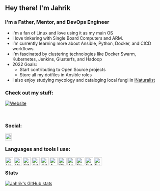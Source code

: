 ## Hey there! I'm Jahrik
### I'm a Father, Mentor, and DevOps Engineer

- I'm a fan of Linux and love using it as my main OS
- I love tinkering with Single Board Computers and ARM.
- I’m currently learning more about Ansible, Python, Docker, and CICD workflows.
- I'm fascinated by clustering technologies like Docker Swarm, Kubernetes, Jenkins, Glusterfs, and Hadoop
- 2022 Goals:
    - Start contributing to Open Source projects
    - Store all my dotfiles in Ansible roles
- I also enjoy studying mycology and cataloging local fungi in [iNaturalist](https://www.inaturalist.org/observations?place_id=any&user_id=jahrik&verifiable=any)


### Check out my stuff:

[![Website](https://img.shields.io/website?label=homelab.business&style=for-the-badge&url=https%3A%2F%2Fhomelab.business)](https://homelab.business)


<br />

### Social:

[<img align="left" alt="LinkedIn" width="22px" src="https://cdn.jsdelivr.net/npm/simple-icons@v3/icons/linkedin.svg" />][linkedin]

<br />

### Languages and tools I use:

<img align="left" alt="Linux" width="26px" src="https://cdn.jsdelivr.net/gh/devicons/devicon/icons/linux/linux-original.svg" />
<img align="left" alt="Unix" width="26px" src="https://cdn.jsdelivr.net/gh/devicons/devicon/icons/unix/unix-original.svg" />
<img align="left" alt="Git" width="26px" src="https://cdn.jsdelivr.net/gh/devicons/devicon/icons/git/git-original-wordmark.svg" />
<img align="left" alt="GitHub" width="26px" src="https://cdn.jsdelivr.net/gh/devicons/devicon/icons/github/github-original-wordmark.svg" />
<img align="left" alt="GitLab" width="26px" src="https://cdn.jsdelivr.net/gh/devicons/devicon/icons/gitlab/gitlab-original-wordmark.svg" />
<img align="left" alt="AWS" width="26px" src="https://cdn.jsdelivr.net/gh/devicons/devicon/icons/amazonwebservices/amazonwebservices-original-wordmark.svg" />
<img align="left" alt="Chef" width="26px" src="https://www.clipartmax.com/png/full/118-1185869_chef-logo-svg-chef-automation-png.png" />
<img align="left" alt="Ansible" width="26px" src="https://upload.wikimedia.org/wikipedia/commons/thumb/2/24/Ansible_logo.svg/384px-Ansible_logo.svg.png" />
<img align="left" alt="Bash" width="26px" src="https://cdn.jsdelivr.net/gh/devicons/devicon/icons/bash/bash-plain.svg" />
<img align="left" alt="Python" width="26px" src="https://cdn.jsdelivr.net/gh/devicons/devicon/icons/python/python-original-wordmark.svg" />
<img align="left" alt="Ruby" width="26px" src="https://cdn.jsdelivr.net/gh/devicons/devicon/icons/ruby/ruby-original-wordmark.svg" />

<br />

### Stats

[![Jahrik's GitHub stats](https://github-readme-stats.vercel.app/api?username=jahrik&show_icons=true)](https://github.com/anuraghazra/github-readme-stats)


[website]: https://homelab.business
[linkedin]: https://www.linkedin.com/in/wes-gill-b6509043
